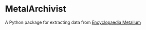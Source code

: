# MetalArchivist

A Python package for extracting data from [Encyclopaedia Metallum](https://metal-archives.com)
